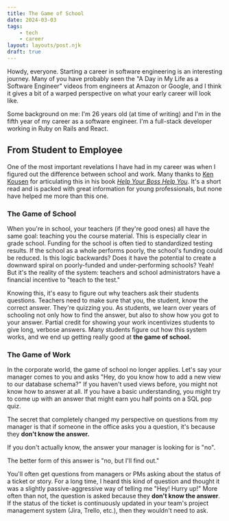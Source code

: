 ```yaml
---
title: The Game of School
date: 2024-03-03
tags: 
    - tech
    - career
layout: layouts/post.njk
draft: true
---
```

Howdy, everyone. Starting a career in software engineering is an interesting 
journey. Many of you have probably seen the "A Day in My Life as a Software 
Engineer" videos from engineers at Amazon or Google, and I think it gives a 
bit of a warped perspective on what your early career will look like.

Some background on me: I'm 26 years old (at time of writing) and I'm in the
fifth year of my career as a software engineer. I'm a full-stack developer
working in Ruby on Rails and React. 

## From Student to Employee

One of the most important revelations I have had in my career was when I figured
out the difference between school and work. Many thanks to [Ken
Kousen](https://www.kousenit.com/) for articulating this in his book [_Help Your
Boss Help You_](https://pragprog.com/titles/kkmanage/help-your-boss-help-you/).
It's a short read and is packed with great information for young professionals,
but none have helped me more than this one. 

### The Game of School

When you're in school, your teachers (if they're good ones) all have the same
goal: teaching you the course material. This is especially clear in grade
school. Funding for the school is often tied to standardized testing results. If
the school as a whole performs poorly, the school's funding could be reduced. Is
this logic backwards? Does it have the potential to create a downward spiral on
poorly-funded and under-performing schools? Yeah! But it's the reality of the
system: teachers and school administrators have a financial incentive to "teach
to the test."

Knowing this, it's easy to figure out why teachers ask their students questions.
Teachers need to make sure that you, the student, know the correct answer.
They're quizzing you. As students, we learn over years of schooling not only how
to find the answer, but also to show how you got to your answer. Partial credit
for showing your work incentivizes students to give long, verbose answers. Many
students figure out how this system works, and we end up getting really good at
**the game of school.**

### The Game of Work

In the corporate world, the game of school no longer applies. Let's say your
manager comes to you and asks "Hey, do you know how to add a new view to our
database schema?" If you haven't used views before, you might not know how to
answer at all. If you have a basic understanding, you might try to come up with
an answer that might earn you half points on a SQL pop quiz. 

The secret that completely changed my perspective on questions from my manager
is that if someone in the office asks you a question, it's because they **don't
know the answer.**

If you don't actually know, the answer your manager is looking for is "no".

The better form of this answer is "no, but I'll find out."

You'll often get questions from managers or PMs asking about the status of a
ticket or story. For a long time, I heard this kind of question and thought it
was a slightly passive-aggressive way of telling me "Hey! Hurry up!" More often
than not, the question is asked because they **don't know the answer**. If the
status of the ticket is continuously updated in your team's project management
system (Jira, Trello, etc.), then they wouldn't need to ask. 
